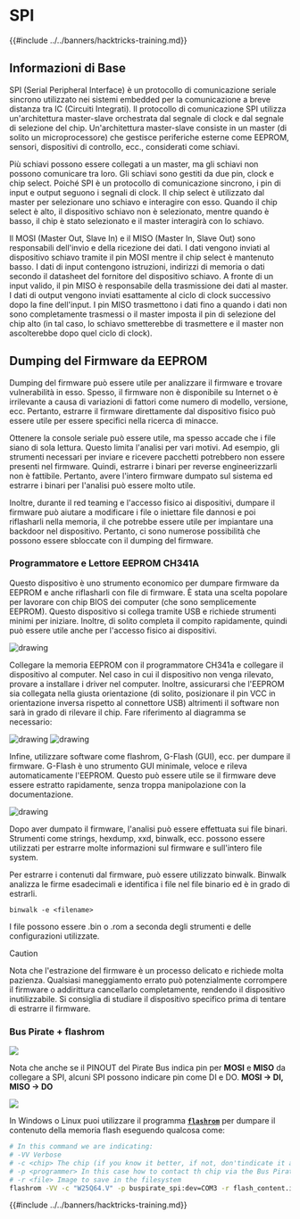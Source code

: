 # SPI

{{#include ../../banners/hacktricks-training.md}}

## Informazioni di Base

SPI (Serial Peripheral Interface) è un protocollo di comunicazione seriale sincrono utilizzato nei sistemi embedded per la comunicazione a breve distanza tra IC (Circuiti Integrati). Il protocollo di comunicazione SPI utilizza un'architettura master-slave orchestrata dal segnale di clock e dal segnale di selezione del chip. Un'architettura master-slave consiste in un master (di solito un microprocessore) che gestisce periferiche esterne come EEPROM, sensori, dispositivi di controllo, ecc., considerati come schiavi.

Più schiavi possono essere collegati a un master, ma gli schiavi non possono comunicare tra loro. Gli schiavi sono gestiti da due pin, clock e chip select. Poiché SPI è un protocollo di comunicazione sincrono, i pin di input e output seguono i segnali di clock. Il chip select è utilizzato dal master per selezionare uno schiavo e interagire con esso. Quando il chip select è alto, il dispositivo schiavo non è selezionato, mentre quando è basso, il chip è stato selezionato e il master interagirà con lo schiavo.

Il MOSI (Master Out, Slave In) e il MISO (Master In, Slave Out) sono responsabili dell'invio e della ricezione dei dati. I dati vengono inviati al dispositivo schiavo tramite il pin MOSI mentre il chip select è mantenuto basso. I dati di input contengono istruzioni, indirizzi di memoria o dati secondo il datasheet del fornitore del dispositivo schiavo. A fronte di un input valido, il pin MISO è responsabile della trasmissione dei dati al master. I dati di output vengono inviati esattamente al ciclo di clock successivo dopo la fine dell'input. I pin MISO trasmettono i dati fino a quando i dati non sono completamente trasmessi o il master imposta il pin di selezione del chip alto (in tal caso, lo schiavo smetterebbe di trasmettere e il master non ascolterebbe dopo quel ciclo di clock).

## Dumping del Firmware da EEPROM

Dumping del firmware può essere utile per analizzare il firmware e trovare vulnerabilità in esso. Spesso, il firmware non è disponibile su Internet o è irrilevante a causa di variazioni di fattori come numero di modello, versione, ecc. Pertanto, estrarre il firmware direttamente dal dispositivo fisico può essere utile per essere specifici nella ricerca di minacce.

Ottenere la console seriale può essere utile, ma spesso accade che i file siano di sola lettura. Questo limita l'analisi per vari motivi. Ad esempio, gli strumenti necessari per inviare e ricevere pacchetti potrebbero non essere presenti nel firmware. Quindi, estrarre i binari per reverse engineerizzarli non è fattibile. Pertanto, avere l'intero firmware dumpato sul sistema ed estrarre i binari per l'analisi può essere molto utile.

Inoltre, durante il red teaming e l'accesso fisico ai dispositivi, dumpare il firmware può aiutare a modificare i file o iniettare file dannosi e poi riflasharli nella memoria, il che potrebbe essere utile per impiantare una backdoor nel dispositivo. Pertanto, ci sono numerose possibilità che possono essere sbloccate con il dumping del firmware.

### Programmatore e Lettore EEPROM CH341A

Questo dispositivo è uno strumento economico per dumpare firmware da EEPROM e anche riflasharli con file di firmware. È stata una scelta popolare per lavorare con chip BIOS dei computer (che sono semplicemente EEPROM). Questo dispositivo si collega tramite USB e richiede strumenti minimi per iniziare. Inoltre, di solito completa il compito rapidamente, quindi può essere utile anche per l'accesso fisico ai dispositivi.

![drawing](../../images/board_image_ch341a.jpg)

Collegare la memoria EEPROM con il programmatore CH341a e collegare il dispositivo al computer. Nel caso in cui il dispositivo non venga rilevato, provare a installare i driver nel computer. Inoltre, assicurarsi che l'EEPROM sia collegata nella giusta orientazione (di solito, posizionare il pin VCC in orientazione inversa rispetto al connettore USB) altrimenti il software non sarà in grado di rilevare il chip. Fare riferimento al diagramma se necessario:

![drawing](../../images/connect_wires_ch341a.jpg) ![drawing](../../images/eeprom_plugged_ch341a.jpg)

Infine, utilizzare software come flashrom, G-Flash (GUI), ecc. per dumpare il firmware. G-Flash è uno strumento GUI minimale, veloce e rileva automaticamente l'EEPROM. Questo può essere utile se il firmware deve essere estratto rapidamente, senza troppa manipolazione con la documentazione.

![drawing](../../images/connected_status_ch341a.jpg)

Dopo aver dumpato il firmware, l'analisi può essere effettuata sui file binari. Strumenti come strings, hexdump, xxd, binwalk, ecc. possono essere utilizzati per estrarre molte informazioni sul firmware e sull'intero file system.

Per estrarre i contenuti dal firmware, può essere utilizzato binwalk. Binwalk analizza le firme esadecimali e identifica i file nel file binario ed è in grado di estrarli.
```
binwalk -e <filename>
```
I file possono essere .bin o .rom a seconda degli strumenti e delle configurazioni utilizzate.

> [!CAUTION]
> Nota che l'estrazione del firmware è un processo delicato e richiede molta pazienza. Qualsiasi maneggiamento errato può potenzialmente corrompere il firmware o addirittura cancellarlo completamente, rendendo il dispositivo inutilizzabile. Si consiglia di studiare il dispositivo specifico prima di tentare di estrarre il firmware.

### Bus Pirate + flashrom

![](<../../images/image (910).png>)

Nota che anche se il PINOUT del Pirate Bus indica pin per **MOSI** e **MISO** da collegare a SPI, alcuni SPI possono indicare pin come DI e DO. **MOSI -> DI, MISO -> DO**

![](<../../images/image (360).png>)

In Windows o Linux puoi utilizzare il programma [**`flashrom`**](https://www.flashrom.org/Flashrom) per dumpare il contenuto della memoria flash eseguendo qualcosa come:
```bash
# In this command we are indicating:
# -VV Verbose
# -c <chip> The chip (if you know it better, if not, don'tindicate it and the program might be able to find it)
# -p <programmer> In this case how to contact th chip via the Bus Pirate
# -r <file> Image to save in the filesystem
flashrom -VV -c "W25Q64.V" -p buspirate_spi:dev=COM3 -r flash_content.img
```
{{#include ../../banners/hacktricks-training.md}}
